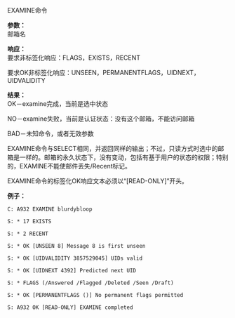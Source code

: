 EXAMINE命令

**参数：**                                                                    
邮箱名

**响应：**                                                                   
要求非标签化响应：FLAGS，EXISTS，RECENT

要求OK非标签化响应：UNSEEN，PERMANENTFLAGS，UIDNEXT，UIDVALIDITY

**结果：**                                                                     
OK－examine完成，当前是选中状态

NO－examine失败，当前是认证状态：没有这个邮箱，不能访问邮箱

BAD－未知命令，或者无效参数

EXAMINE命令与SELECT相同，并返回同样的输出；不过，只读方式时选中的邮箱是一样的。邮箱的永久状态下，没有变动，包括有基于用户的状态的权限；特别的，EXAMINE不能使邮件丢失/Recent标记。

EXAMINE命令的标签化OK响应文本必须以“[READ-ONLY]”开头。

**例子：**                                                                    
```
C: A932 EXAMINE blurdybloop

S: * 17 EXISTS

S: * 2 RECENT

S: * OK [UNSEEN 8] Message 8 is first unseen

S: * OK [UIDVALIDITY 3857529045] UIDs valid

S: * OK [UIDNEXT 4392] Predicted next UID

S: * FLAGS (/Answered /Flagged /Deleted /Seen /Draft)

S: * OK [PERMANENTFLAGS ()] No permanent flags permitted

S: A932 OK [READ-ONLY] EXAMINE completed
```